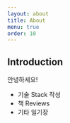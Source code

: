 ```yaml
---
layout: about
title: About
menu: true
order: 10
---
```



## Introduction
안녕하세요!
* 기술 Stack 작성
* 책 Reviews
* 기타 일기장

